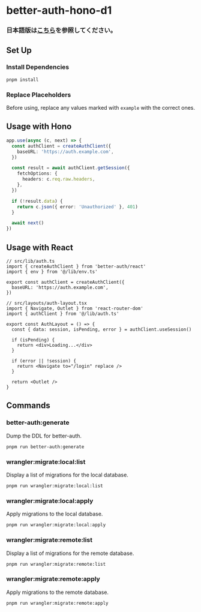 # better-auth-hono-d1

### 日本語版は[こちら](https://github.com/shinaps/better-auth-hono-d1/blob/main/README_JP.md)を参照してください。

## Set Up

### Install Dependencies
```shell
pnpm install
```

### Replace Placeholders
Before using, replace any values marked with `example` with the correct ones.

## Usage with Hono

```typescript
app.use(async (c, next) => {
  const authClient = createAuthClient({
    baseURL: 'https://auth.example.com',
  })

  const result = await authClient.getSession({
    fetchOptions: {
      headers: c.req.raw.headers,
    },
  })

  if (!result.data) {
    return c.json({ error: 'Unauthorized' }, 401)
  }

  await next()
})
```

## Usage with React

```tsx
// src/lib/auth.ts
import { createAuthClient } from 'better-auth/react'
import { env } from '@/lib/env.ts'

export const authClient = createAuthClient({
  baseURL: 'https://auth.example.com',
})
```

```tsx
// src/layouts/auth-layout.tsx
import { Navigate, Outlet } from 'react-router-dom'
import { authClient } from '@/lib/auth.ts'

export const AuthLayout = () => {
  const { data: session, isPending, error } = authClient.useSession()

  if (isPending) {
    return <div>Loading...</div>
  }

  if (error || !session) {
    return <Navigate to="/login" replace />
  }

  return <Outlet />
}
```

## Commands

### better-auth:generate

Dump the DDL for better-auth. 

```shell
pnpm run better-auth:generate
```

### wrangler:migrate:local:list
Display a list of migrations for the local database.

```shell
pnpm run wrangler:migrate:local:list
```

### wrangler:migrate:local:apply
Apply migrations to the local database.

```shell
pnpm run wrangler:migrate:local:apply
```

### wrangler:migrate:remote:list
Display a list of migrations for the remote database.

```shell
pnpm run wrangler:migrate:remote:list
```

### wrangler:migrate:remote:apply
Apply migrations to the remote database.

```shell
pnpm run wrangler:migrate:remote:apply
```
